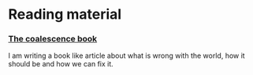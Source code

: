 # Reading material
### [The coalescence book](/coalescence)
I am writing a book like article about what is wrong with the world, how it should be and how we can fix it.
